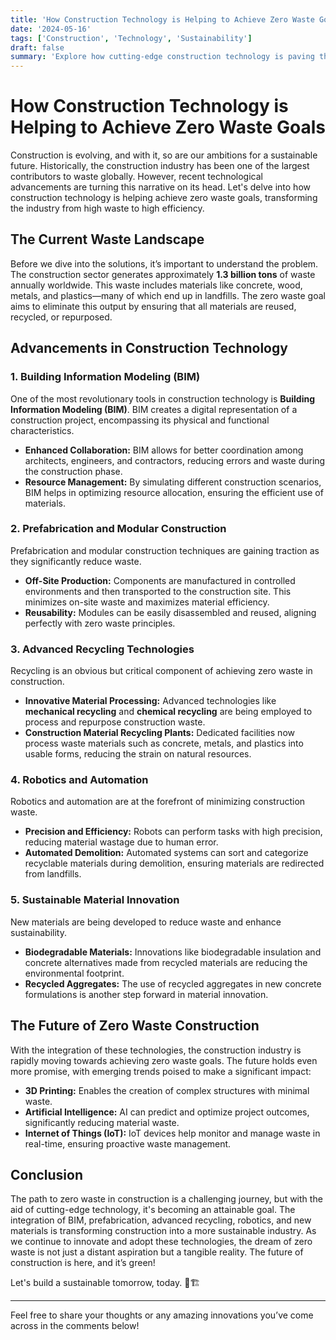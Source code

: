 ```yaml
---
title: 'How Construction Technology is Helping to Achieve Zero Waste Goals'
date: '2024-05-16'
tags: ['Construction', 'Technology', 'Sustainability']
draft: false
summary: 'Explore how cutting-edge construction technology is paving the way towards achieving zero waste goals and revolutionizing the industry.'
---
```


# How Construction Technology is Helping to Achieve Zero Waste Goals

Construction is evolving, and with it, so are our ambitions for a sustainable future. Historically, the construction industry has been one of the largest contributors to waste globally. However, recent technological advancements are turning this narrative on its head. Let's delve into how construction technology is helping achieve zero waste goals, transforming the industry from high waste to high efficiency.

## The Current Waste Landscape

Before we dive into the solutions, it’s important to understand the problem. The construction sector generates approximately **1.3 billion tons** of waste annually worldwide. This waste includes materials like concrete, wood, metals, and plastics—many of which end up in landfills. The zero waste goal aims to eliminate this output by ensuring that all materials are reused, recycled, or repurposed.

## Advancements in Construction Technology

### 1. Building Information Modeling (BIM)

One of the most revolutionary tools in construction technology is **Building Information Modeling (BIM)**. BIM creates a digital representation of a construction project, encompassing its physical and functional characteristics.

- **Enhanced Collaboration:** BIM allows for better coordination among architects, engineers, and contractors, reducing errors and waste during the construction phase.
- **Resource Management:** By simulating different construction scenarios, BIM helps in optimizing resource allocation, ensuring the efficient use of materials.

### 2. Prefabrication and Modular Construction

Prefabrication and modular construction techniques are gaining traction as they significantly reduce waste.

- **Off-Site Production:** Components are manufactured in controlled environments and then transported to the construction site. This minimizes on-site waste and maximizes material efficiency.
- **Reusability:** Modules can be easily disassembled and reused, aligning perfectly with zero waste principles.

### 3. Advanced Recycling Technologies

Recycling is an obvious but critical component of achieving zero waste in construction.

- **Innovative Material Processing:** Advanced technologies like **mechanical recycling** and **chemical recycling** are being employed to process and repurpose construction waste.
- **Construction Material Recycling Plants:** Dedicated facilities now process waste materials such as concrete, metals, and plastics into usable forms, reducing the strain on natural resources.

### 4. Robotics and Automation

Robotics and automation are at the forefront of minimizing construction waste.

- **Precision and Efficiency:** Robots can perform tasks with high precision, reducing material wastage due to human error.
- **Automated Demolition:** Automated systems can sort and categorize recyclable materials during demolition, ensuring materials are redirected from landfills.

### 5. Sustainable Material Innovation

New materials are being developed to reduce waste and enhance sustainability.

- **Biodegradable Materials:** Innovations like biodegradable insulation and concrete alternatives made from recycled materials are reducing the environmental footprint.
- **Recycled Aggregates:** The use of recycled aggregates in new concrete formulations is another step forward in material innovation.

## The Future of Zero Waste Construction

With the integration of these technologies, the construction industry is rapidly moving towards achieving zero waste goals. The future holds even more promise, with emerging trends poised to make a significant impact:

- **3D Printing:** Enables the creation of complex structures with minimal waste.
- **Artificial Intelligence:** AI can predict and optimize project outcomes, significantly reducing material waste.
- **Internet of Things (IoT):** IoT devices help monitor and manage waste in real-time, ensuring proactive waste management.

## Conclusion

The path to zero waste in construction is a challenging journey, but with the aid of cutting-edge technology, it's becoming an attainable goal. The integration of BIM, prefabrication, advanced recycling, robotics, and new materials is transforming construction into a more sustainable industry. As we continue to innovate and adopt these technologies, the dream of zero waste is not just a distant aspiration but a tangible reality. The future of construction is here, and it’s green!

Let's build a sustainable tomorrow, today. 🌱🏗️

---

Feel free to share your thoughts or any amazing innovations you’ve come across in the comments below!